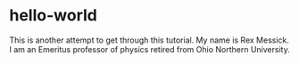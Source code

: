 # hello-world
This is another attempt to get through this tutorial.
My name is Rex Messick. I am an Emeritus professor of physics retired from Ohio Northern University.
